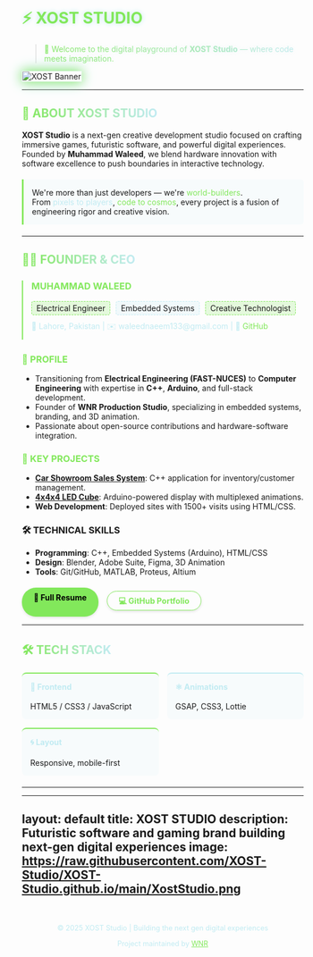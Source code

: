 # <span style="color: #82e85b; text-shadow: 0 0 10px #c1ebf2;">⚡ XOST STUDIO</span>

> <span style="display: inline-block; background: linear-gradient(90deg, #82e85b, #c1ebf2); -webkit-background-clip: text; -webkit-text-fill-color: transparent; text-shadow: 0 0 8px rgba(194, 232, 242, 0.3);">👾 Welcome to the digital playground of **XOST Studio** — where code meets imagination.</span>

<img src="https://raw.githubusercontent.com/XOST-Studio/XOST-Studio.github.io/main/XostStudio.png" alt="XOST Banner" style="width:100% border-radius: 15px; box-shadow: 0 0 20px #82e85b, 0 0 30px #c1ebf2; border: 1px solid rgba(194, 232, 242, 0.2);">

---

## <span style="display: inline-block; background: linear-gradient(90deg, #82e85b, #c1ebf2); -webkit-background-clip: text; -webkit-text-fill-color: transparent;">🚀 ABOUT XOST STUDIO</span>

**XOST Studio** is a next-gen creative development studio focused on crafting immersive games, futuristic software, and powerful digital experiences. Founded by **Muhammad Waleed**, we blend hardware innovation with software excellence to push boundaries in interactive technology.

<div style="background: rgba(194, 232, 242, 0.1); padding: 15px; border-left: 3px solid #82e85b; border-radius: 0 5px 5px 0; margin: 20px 0;">
We're more than just developers — we're <span style="color: #82e85b;">world-builders</span>.<br>
From <span style="color: #c1ebf2;">pixels to players</span>, <span style="color: #82e85b;">code to cosmos</span>, every project is a fusion of engineering rigor and creative vision.
</div>

---

## <span style="display: inline-block; background: linear-gradient(90deg, #82e85b, #c1ebf2); -webkit-background-clip: text; -webkit-text-fill-color: transparent;">👨‍💻 FOUNDER & CEO</span>

<div style="display: flex; align-items: center; gap: 20px; margin: 25px 0;">
  <div style="flex: 1; border-left: 2px solid #82e85b; padding-left: 15px;">
    <h3 style="margin-top: 0; color: #c1ebf2;"><span style="color: #82e85b;">MUHAMMAD WALEED</span></h3>
    <div style="display: flex; gap: 10px; flex-wrap: wrap; margin: 10px 0;">
      <span style="background: rgba(130, 232, 91, 0.2); padding: 3px 8px; border-radius: 4px; border: 1px dashed #82e85b;">Electrical Engineer</span>
      <span style="background: rgba(194, 232, 242, 0.2); padding: 3px 8px; border-radius: 4px; border: 1px dashed #c1ebf2;">Embedded Systems</span>
      <span style="background: rgba(130, 232, 91, 0.2); padding: 3px 8px; border-radius: 4px; border: 1px dashed #82e85b;">Creative Technologist</span>
    </div>
    <div style="color: #c1ebf2; margin: 10px 0;">
      📍 Lahore, Pakistan | ✉️ waleednaeem133@gmail.com | 🔗 <a href="https://github.com/W-N-R" style="color: #82e85b; text-decoration: none;">GitHub</a>
    </div>
  </div>
</div>

### <span style="color: #82e85b;">🎯 PROFILE</span>
- Transitioning from **Electrical Engineering (FAST-NUCES)** to **Computer Engineering** with expertise in **C++**, **Arduino**, and full-stack development.
- Founder of **WNR Production Studio**, specializing in embedded systems, branding, and 3D animation.
- Passionate about open-source contributions and hardware-software integration.

### <span style="color: #82e85b;">🔧 KEY PROJECTS</span>
- **[Car Showroom Sales System](https://github.com/W-N-R/Car-Showroom-Sales)**: C++ application for inventory/customer management.
- **[4x4x4 LED Cube](https://github.com/W-N-R/LED-Cube-4x4x4)**: Arduino-powered display with multiplexed animations.
- **Web Development**: Deployed sites with 1500+ visits using HTML/CSS.

### 🛠️ TECHNICAL SKILLS
- **Programming**: C++, Embedded Systems (Arduino), HTML/CSS  
- **Design**: Blender, Adobe Suite, Figma, 3D Animation  
- **Tools**: Git/GitHub, MATLAB, Proteus, Altium  

<div style="display: flex; gap: 15px; margin-top: 20px;">
  <a href="https://github.com/XOST-Studio/XOST-Studio.github.io/raw/main/Muhammad%20Waleed%20Resume.pdf" 
     target="_blank"
     style="background: #82e85b; 
            color: #000; 
            padding: 8px 20px; 
            border-radius: 25px; 
            text-decoration: none;
            font-weight: bold;
            transition: all 0.3s ease;
            border: 1px solid transparent;
            box-shadow: 0 2px 5px rgba(0,0,0,0.1);"
     onmouseover="this.style.background='#c1ebf2'; this.style.boxShadow='0 4px 8px rgba(194, 232, 242, 0.4)';" 
     onmouseout="this.style.background='#82e85b'; this.style.boxShadow='0 2px 5px rgba(0,0,0,0.1)';">
    📄 Full Resume
  </a>
  
  <a href="https://github.com/W-N-R" 
     target="_blank"
     style="background: transparent; 
            color: #82e85b; 
            padding: 8px 20px; 
            border-radius: 25px; 
            text-decoration: none;
            font-weight: bold;
            transition: all 0.3s ease;
            border: 1px solid #82e85b;
            box-shadow: 0 2px 5px rgba(0,0,0,0.1);"
     onmouseover="this.style.color='#c1ebf2'; this.style.borderColor='#c1ebf2'; this.style.boxShadow='0 4px 8px rgba(194, 232, 242, 0.4)';" 
     onmouseout="this.style.color='#82e85b'; this.style.borderColor='#82e85b'; this.style.boxShadow='0 2px 5px rgba(0,0,0,0.1)';">
    💻 GitHub Portfolio
  </a>
</div>

---

## <span style="display: inline-block; background: linear-gradient(90deg, #82e85b, #c1ebf2); -webkit-background-clip: text; -webkit-text-fill-color: transparent;">🛠️ TECH STACK</span>

<div style="display: grid; grid-template-columns: repeat(auto-fit, minmax(200px, 1fr)); gap: 15px; margin: 20px 0;">
  <div style="background: rgba(194, 232, 242, 0.1); padding: 15px; border-radius: 8px; border-top: 2px solid #82e85b;">
    <h4 style="color: #c1ebf2; margin-top: 0;">🔷 Frontend</h4>
    <p style="margin-bottom: 0;">HTML5 / CSS3 / JavaScript</p>
  </div>
  <div style="background: rgba(194, 232, 242, 0.1); padding: 15px; border-radius: 8px; border-top: 2px solid #c1ebf2;">
    <h4 style="color: #c1ebf2; margin-top: 0;">⚛️ Animations</h4>
    <p style="margin-bottom: 0;">GSAP, CSS3, Lottie</p>
  </div>
  <div style="background: rgba(194, 232, 242, 0.1); padding: 15px; border-radius: 8px; border-top: 2px solid #82e85b;">
    <h4 style="color: #c1ebf2; margin-top: 0;">🌀 Layout</h4>
    <p style="margin-bottom: 0;">Responsive, mobile-first</p>
  </div>
</div>

---
---
layout: default
title: XOST STUDIO
description: Futuristic software and gaming brand building next-gen digital experiences
image: https://raw.githubusercontent.com/XOST-Studio/XOST-Studio.github.io/main/XostStudio.png
---

<footer style="text-align: center; margin-top: 50px; color: #c1ebf2; font-size: 0.9em;">
  <p>© 2025 XOST Studio | Building the next gen digital experiences</p>
  <p>Project maintained by <a href="https://github.com/W-N-R" style="color: #82e85b;">WNR</a></p>
</footer>
